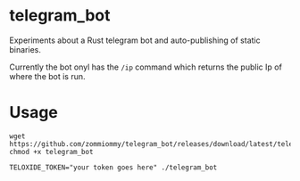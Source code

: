 # telegram_bot
Experiments about a Rust telegram bot and auto-publishing of static binaries.

Currently the bot onyl has the `/ip` command which returns the public Ip of where the bot is run.

# Usage
```shell
wget https://github.com/zommiommy/telegram_bot/releases/download/latest/telegram_bot
chmod +x telegram_bot

TELOXIDE_TOKEN="your token goes here" ./telegram_bot
```
